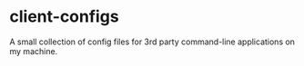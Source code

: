 client-configs
==============

A small collection of config files for 3rd party command-line applications on my machine.
